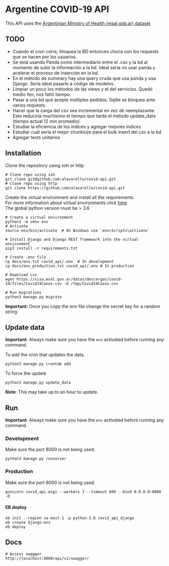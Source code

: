 # Argentine COVID-19 API

This API uses the [Argentinian Ministry of Health (msal.gob.ar) dataset](http://datos.salud.gob.ar/dataset/covid-19-casos-registrados-en-la-republica-argentina)
## TODO

- Cuando el cron corre, bloquea la BD entonces choca con los requests que se hacen por los usuarios.
- Se está usando Panda como intermediario entre el .csv y la bd al momento de subir la información a la bd. Ideal sería no usar panda y acelerar el proceso de inserción en la bd.
- En el método de summary hay una query cruda que usa panda y usa Django. Sería ideal pasarlo a código de modelos.
- Limpiar un poco los métodos de las views y el del servicios. Quedó medio feo, nos faltó tiempo.
- Pasar a una bd que acepte múltiples pedidos: Sqlite se bloquea ante varios requests.
- Hacer que la carga del csv sea incremental en vez de reemplazante. Esto reduciría muchísimo el tiempo que tarda el método update_data (tiempo actual 12 min promedio).
- Estudiar la eficiencia de los índices y agregar mejores índices
- Estudiar cuál sería el mejor chunksize para el bulk insert del csv a la bd
- Agregar tests unitarios


## Installation

Clone the repository using ssh or http

```shell script
# Clone repo using ssh
git clone git@github.com:alavarello/covid-api.git
# Clone repo using http
git clone https://github.com/alavarello/covid-api.git
``` 

Create the virtual environment and install all the requirements.\
For more information about virtual environments click [here](https://docs.python.org/3/library/venv.html#module-venv) \
The global python version must be > 3.6

```shell script
# Create a virtual environment
python3 -m venv env
# Activate
source env/bin/activate  # On Windows use `env\Scripts\activate`

# Install Django and Django REST framework into the virtual environment
pip3 install -r requirements.txt

# Create .env file
cp docs/env.txt covid_api/.env  # In development
cp docs/env_production.txt covid_api/.env # In production

# Download csv
wget https://sisa.msal.gov.ar/datos/descargas/covid-19/files/Covid19Casos.csv -O /tmp/Covid19Casos.csv

# Run migrations
python3 manage.py migrate
```

**Important**: Once you copy the env file change the secret key for a random string 

## Update data

**Important**: Always make sure you have the `env` activated before running any command.

To add the cron that updates the data.
```shell script
python3 manage.py crontab add
```

To force the update
```shell script
python3 manage.py update_data
```

**Note**: This may take up to an hour to update.
 
## Run

**Important**: Always make sure you have the `env` activated before running any command.

### Development
Make sure the port 8000 is not being used.
```shell script
python3 manage.py runserver
```

### Production
Make sure the port 8000 is not being used.
```shell script
gunicorn covid_api.wsgi --workers 3 --timeout 600 --bind 0.0.0.0:8000 -D
```
#### EB deploy
```
eb init --region sa-east-1 -p python-3.6 covid_api_django
eb create django-env
eb deploy
```

## Docs
```shell script
# Access swagger
http://localhost:8000/api/v1/swagger/
```
